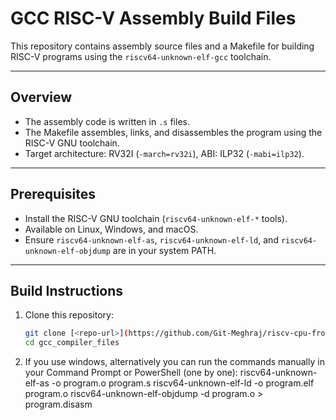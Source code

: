 # GCC RISC-V Assembly Build Files

This repository contains assembly source files and a Makefile for building RISC-V programs using the `riscv64-unknown-elf-gcc` toolchain.

---

## Overview

- The assembly code is written in `.s` files.
- The Makefile assembles, links, and disassembles the program using the RISC-V GNU toolchain.
- Target architecture: RV32I (`-march=rv32i`), ABI: ILP32 (`-mabi=ilp32`).

---

## Prerequisites

- Install the RISC-V GNU toolchain (`riscv64-unknown-elf-*` tools).
- Available on Linux, Windows, and macOS.
- Ensure `riscv64-unknown-elf-as`, `riscv64-unknown-elf-ld`, and `riscv64-unknown-elf-objdump` are in your system PATH.

---

## Build Instructions

1. Clone this repository:
   ```bash
   git clone [<repo-url>](https://github.com/Git-Meghraj/riscv-cpu-from-scratch)
   cd gcc_compiler_files

2. If you use windows, alternatively you can run the commands manually in your Command Prompt or PowerShell (one by one):
riscv64-unknown-elf-as -o program.o program.s
riscv64-unknown-elf-ld -o program.elf program.o
riscv64-unknown-elf-objdump -d program.o > program.disasm


